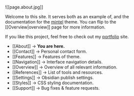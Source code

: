 ![[page.about.jpg]]

Welcome to this site. It serves both as an example of, and the documentation for the [mintel](https://github.com/harttraveller/mintel-theme/blob/main/publish.css) theme. You can flip to the [[Overview|overview]] page for more information.

If you like this project, feel free to check out my [portfolio](https://harttraveller.com) site.

- [[About]] -> **You are here.**
- [[Contact]] -> Personal contact form.
- [[Features]] -> Features of theme.
- [[Navigation]] -> Interface navigation details.
- [[Overview]] -> Overview of all relevant information.
- [[References]] -> List of tools and resources.
- [[Settings]] -> Obsidian publish settings.
- [[Styles]] -> CSS styling documentation.
- [[Support]] -> Bug fixes & feature requests.